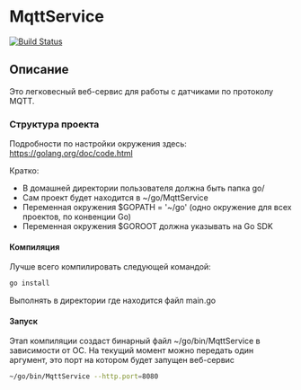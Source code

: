 # MqttService
[![Build Status](https://api.travis-ci.org/aukhatov/MqttService.png?branch=master)](https://travis-ci.org/aukhatov/MqttService)

## Описание
Это легковесный веб-сервис для работы с датчиками по протоколу MQTT.

### Структура проекта
Подробности по настройки окружения здесь: https://golang.org/doc/code.html

Кратко:
* В домашней директории пользователя должна быть папка go/
* Сам проект будет находится в ~/go/MqttService
* Переменная окружения $GOPATH = '~/go' (одно окружение для всех проектов, по конвенции Go)
* Переменная окружения $GOROOT должна указывать на Go SDK

#### Компиляция

Лучше всего компилировать следующей командой:
```bash
go install
```
Выполнять в директории где находится файл main.go

#### Запуск

Этап компиляции создаст бинарный файл ~/go/bin/MqttService в зависимости от ОС.
На текущий момент можно передать один аргумент, это порт на котором будет запущен веб-сервис

```bash
~/go/bin/MqttService --http.port=8080
```
